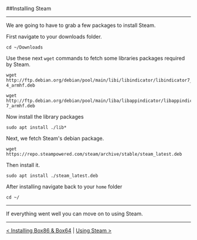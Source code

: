 
##Installing Steam

--------

We are going to have to grab a few packages to install Steam.

First navigate to your downloads folder.

```
cd ~/Downloads
```
Use these next `wget` commands to fetch some libraries packages required by Steam.

```
wget http://ftp.debian.org/debian/pool/main/libi/libindicator/libindicator7_0.5.0-4_armhf.deb

wget http://ftp.debian.org/debian/pool/main/liba/libappindicator/libappindicator1_0.4.92-7_armhf.deb
```

Now install the library packages

```
sudo apt install ./lib*
```

Next, we fetch Steam's debian package.

```
wget https://repo.steampowered.com/steam/archive/stable/steam_latest.deb
```

Then install it.

```
sudo apt install ./steam_latest.deb
```

After installing navigate back to your `home` folder

```
cd ~/
```
------

If everything went well you can move on to using Steam.

------

[< Installing Box86 & Box64](install-box86_64) | [Using Steam >](using-steam.md)


